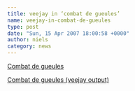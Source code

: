 ```yaml
---
title: veejay in ‘combat de gueules’
name: veejay-in-combat-de-gueules
type: post
date: "Sun, 15 Apr 2007 18:00:58 +0000"
author: niels
category: news
---
```

[Combat de gueules](http://www.david-o.net/wordpress/2006/05/combat-de-gueules-groupe-ergot/)  

[Combat de gueules (veejay output)](http://www.david-o.net/wordpress/2006/02/combat-de-gueules-groupe-ergot/)